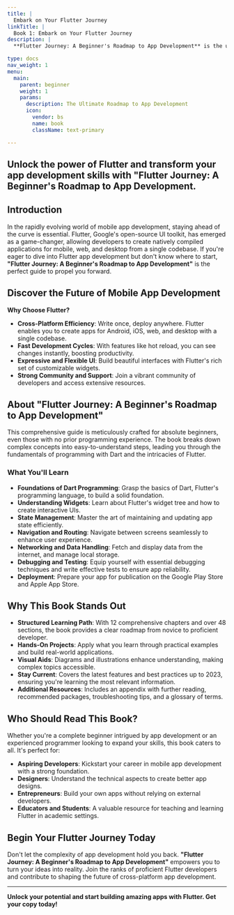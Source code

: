 ```yaml
---
title: |
  Embark on Your Flutter Journey
linkTitle: |
  Book 1: Embark on Your Flutter Journey
description: |
  **Flutter Journey: A Beginner's Roadmap to App Development** is the ultimate guide for aspiring developers looking to learn Flutter and Dart programming. This comprehensive book covers everything from the basics of Dart to advanced Flutter widgets, state management, networking, and app deployment. With hands-on projects and clear explanations, you'll master Flutter app development and build cross-platform mobile applications with ease. Ideal for beginners and experienced programmers alike, this book is your gateway to becoming a proficient Flutter developer in 2024

type: docs
nav_weight: 1
menu:
  main:
    parent: beginner
    weight: 1
    params:
      description: The Ultimate Roadmap to App Development
      icon:
        vendor: bs
        name: book
        className: text-primary

---
```




## Unlock the power of Flutter and transform your app development skills with "Flutter Journey: A Beginner's Roadmap to App Development.



## Introduction

In the rapidly evolving world of mobile app development, staying ahead of the curve is essential. Flutter, Google's open-source UI toolkit, has emerged as a game-changer, allowing developers to create natively compiled applications for mobile, web, and desktop from a single codebase. If you're eager to dive into Flutter app development but don't know where to start, **"Flutter Journey: A Beginner's Roadmap to App Development"** is the perfect guide to propel you forward.



## Discover the Future of Mobile App Development

**Why Choose Flutter?**

- **Cross-Platform Efficiency**: Write once, deploy anywhere. Flutter enables you to create apps for Android, iOS, web, and desktop with a single codebase.
- **Fast Development Cycles**: With features like hot reload, you can see changes instantly, boosting productivity.
- **Expressive and Flexible UI**: Build beautiful interfaces with Flutter's rich set of customizable widgets.
- **Strong Community and Support**: Join a vibrant community of developers and access extensive resources.



## About "Flutter Journey: A Beginner's Roadmap to App Development"

This comprehensive guide is meticulously crafted for absolute beginners, even those with no prior programming experience. The book breaks down complex concepts into easy-to-understand steps, leading you through the fundamentals of programming with Dart and the intricacies of Flutter.

### What You'll Learn

- **Foundations of Dart Programming**: Grasp the basics of Dart, Flutter's programming language, to build a solid foundation.
- **Understanding Widgets**: Learn about Flutter's widget tree and how to create interactive UIs.
- **State Management**: Master the art of maintaining and updating app state efficiently.
- **Navigation and Routing**: Navigate between screens seamlessly to enhance user experience.
- **Networking and Data Handling**: Fetch and display data from the internet, and manage local storage.
- **Debugging and Testing**: Equip yourself with essential debugging techniques and write effective tests to ensure app reliability.
- **Deployment**: Prepare your app for publication on the Google Play Store and Apple App Store.



## Why This Book Stands Out

- **Structured Learning Path**: With 12 comprehensive chapters and over 48 sections, the book provides a clear roadmap from novice to proficient developer.
- **Hands-On Projects**: Apply what you learn through practical examples and build real-world applications.
- **Visual Aids**: Diagrams and illustrations enhance understanding, making complex topics accessible.
- **Stay Current**: Covers the latest features and best practices up to 2023, ensuring you're learning the most relevant information.
- **Additional Resources**: Includes an appendix with further reading, recommended packages, troubleshooting tips, and a glossary of terms.



## Who Should Read This Book?

Whether you're a complete beginner intrigued by app development or an experienced programmer looking to expand your skills, this book caters to all. It's perfect for:

- **Aspiring Developers**: Kickstart your career in mobile app development with a strong foundation.
- **Designers**: Understand the technical aspects to create better app designs.
- **Entrepreneurs**: Build your own apps without relying on external developers.
- **Educators and Students**: A valuable resource for teaching and learning Flutter in academic settings.


## Begin Your Flutter Journey Today

Don't let the complexity of app development hold you back. **"Flutter Journey: A Beginner's Roadmap to App Development"** empowers you to turn your ideas into reality. Join the ranks of proficient Flutter developers and contribute to shaping the future of cross-platform app development.

---

**Unlock your potential and start building amazing apps with Flutter. Get your copy today!**


